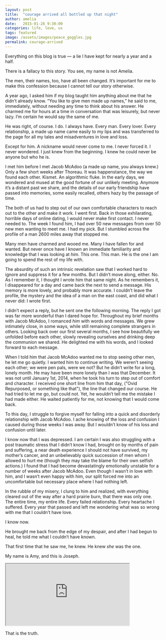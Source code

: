 ```yaml
---
layout: post
title:  "courage arrived all bottled up that night"
author: amelia
date:   2015-01-26 9:30:00
categories: life, love, us
tags: featured
image: /assets/images/peace_goggles.jpg
permalink: courage-arrived
---
```


Everything on this blog is true — a lie I have kept for nearly a year and a half.

There is a fallacy to this story. You see, my name is not Amelia.

The men, their names, too, have all been changed. It’s important for me to make this confession because I cannot tell our story otherwise.

A year ago, I asked him if my blog taught him anything about me that he didn’t already know. “You like to give men made up names,” he said to me, immediately, without needing any time to think about his answer. He charmed me for hours at a time in conversation that was leisurely, but never lazy. I’m certain he would say the same of me.

He was right, of course. I do. I always have. Every man. Every lover. Every relationship, a made up name came easily to my lips and was transferred to the page for all my tales and misadventures in love and loss.

Except for him. A nickname would never come to me. I never forced it. I never wondered. I just knew from the beginning. I knew he could never be anyone but who he is.

I met him before I met Jacob McAdoo (a made up name, you always knew.) Only a few short weeks after Thoreau. It was happenstance, the way we found each other. Kismet. An algorithmic fluke. In the early days, we wondered and mused at the good fortune of our unlikely meeting. Anymore it’s a distant past we share, and the details of our early friendship have passed into memories, some easily recalled, others hazy by the passage of time.

The both of us had to step out of our own comfortable characters to reach out to the other and make it work. I went first. Back in those exhilarating, horrible days of online dating, I would never make first contact. I never needed to. The week I found him, I had over 50 new messages from over 50 new men wanting to meet me. I had my pick. But I stumbled across the profile of a man 2600 miles away that stopped me.

Many men have charmed and wooed me. Many I have fallen for and wanted. But never once have I known an immediate familiarity and knowledge that I was looking at *him*. This one. This man. He is the one I am going to spend the rest of my life with.

The absurdity of such an intrinsic revelation saw that I worked hard to ignore and suppress it for a few months. But I didn’t move along, either. No. As I remember it, I thought I wrote him that same night. As he remembers it, I disappeared for a day and came back the next to send a message. His memory is more lovely, and probably more accurate. I couldn’t leave the profile, the mystery and the idea of a man on the east coast, and did what I never did: I wrote first.

I didn’t expect a reply, but he sent one the following morning. The reply I got was far more wonderful than I dared hope for. Throughout my brief months with Jacob McAdoo, I romanced *him* with words and messages. We grew intimately close, in some ways, while still remaining complete strangers in others. Looking back over our first several months, I see how beautifully we unfolded before each other, slowly revealing ourselves and drinking deep the communion we shared. He delighted me with his words, and I looked forward to each message.

When I told him that Jacob McAdoo wanted me to stop seeing other men, he let me go quietly. I wanted him to continue writing. We weren’t seeing each other; we were pen pals, were we not? But he didn’t write for a long, lonely month. He may have been more lonely than I was that December. It was not until January 1st, 2014, when he took his turn to step out of comfort and character. I received one short line from him that day, ("Ovid Repurposed, or something like that"), the line that changed our course. He had tried to let me go, but could not. Yet, he wouldn’t tell me the mistake I had made either. He waited patiently for me, not knowing that I would come back.

To this day, I struggle to forgive myself for falling into a quick and disorderly relationship with Jacob McAdoo. I ache knowing of the loss and confusion I caused during those weeks I was away. But I wouldn’t know of his loss and confusion until later.

I know now that I was depressed. I am certain I was also struggling with a post traumatic stress that I didn’t know I had, brought on by months of pain and suffering, a near death experience I should not have survived, my mother’s cancer, and an unbelievably quick succession of men whom I allowed to hurt me (though they may take the blame for their own selfish actions.) I found that I had become devastatingly emotionally unstable for a number of weeks after Jacob McAdoo. Even though I wasn’t in love with him, and I wasn’t even happy with him, our split forced me into an uncomfortable but necessary place where I had nothing left.

In the rubble of my misery, I clung to him and realized, with everything cleared out of the way after a hard prairie burn, that there was only one. The entire time, my entire life. Every failed relationship. Every heartache I suffered. Every year that passed and left me wondering what was so wrong with me that I couldn’t have love.

I know now.

He brought me back from the edge of my despair, and after I had begun to heal, he told me what I couldn’t have known.

That first time that he saw me, he knew. He knew *she* was the one.

My name is Amy, and this is Joseph.

<iframe src="http://static1.squarespace.com/static/544ad78be4b007f430805e69/54c636b5e4b0e75db3920170/54c636d8e4b063fc8ac4e898/1422276326908/Boots+Of+Spanish+Leather.mp3" marginwidth="0" marginheight="0" width="400" height="200" scrolling="no"></iframe>

That is the truth.
